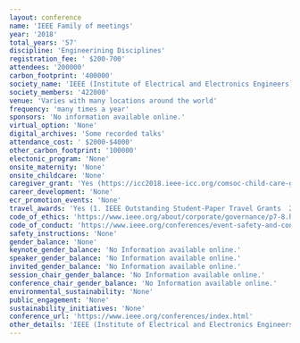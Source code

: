 ```yaml
---
layout: conference 
name: 'IEEE Family of meetings'
year: '2018'
total_years: '57'
discipline: 'Engineerining Disciplines'
registration_fee: ' $200-700'
attendees: '200000'
carbon_footprint: '400000'
society_name: 'IEEE (Institute of Electrical and Electronics Engineers) '
society_members: '422000'
venue: 'Varies with many locations around the world'
frequency: 'many times a year'
sponsors: 'No information available online.'
virtual_option: 'None'
digital_archives: 'Some recorded talks'
attendance_cost: ' $2000-$4000'
other_carbon_footprint: '100000'
electonic_program: 'None'
onsite_maternity: 'None'
onsite_childcare: 'None'
caregiver_grant: 'Yes (https://icc2018.ieee-icc.org/comsoc-child-care-grant)'
career_development: 'None'
ecr_promotion_events: 'None'
travel_awards: 'Yes (1. IEEE Outstanding Student-Paper Travel Grants  2. IEEE Conference Travel Grant Program for Researchers from Developing Countries.)'
code_of_ethics: 'https://www.ieee.org/about/corporate/governance/p7-8.html'
code_of_conduct: 'https://www.ieee.org/conferences/event-safety-and-conduct-statement-for-conferences.html'
safety_instructions: 'None'
gender_balance: 'None'
keynote_gender_balance: 'No Information available online.'
speaker_gender_balance: 'No Information available online.'
invited_gender_balance: 'No Information available online.'
session_chair_gender_balance: 'No Information available online.'
conference_chair_gender_balance: 'No Information available online.'
environmental_sustainability: 'None'
public_engagement: 'None'
sustainability_initiatives: 'None'
conference_url: 'https://www.ieee.org/conferences/index.html'
other_details: 'IEEE (Institute of Electrical and Electronics Engineers) is the Worlds largest Engineering Society by Membership with over 422,000 members in more than 160 countries, more than 50 percent of whom are from outside the United States. More than 123,000 Student members and 339 Sections in ten geographic Regions worldwide. IEEE holds more than 1,900 conferences a year. '
---
```

